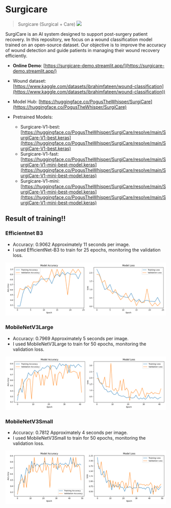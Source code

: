 # Surgicare

> Surgicare (Surgical + Care) 
![](https://imgur.com/a/surgicare-logo-uteaCTW)

SurgiCare is an AI system designed to support post-surgery patient recovery. In this repository, we focus on a wound classification model trained on an open-source dataset. Our objective is to improve the accuracy of wound detection and guide patients in managing their wound recovery efficiently.

- **Online Demo**: [https://surgicare-demo.streamlit.app/](https://surgicare-demo.streamlit.app/)
- Wound dataset: [https://www.kaggle.com/datasets/ibrahimfateen/wound-classification](https://www.kaggle.com/datasets/ibrahimfateen/wound-classification))

- Model Hub: [https://huggingface.co/PogusTheWhisper/SurgiCare](https://huggingface.co/PogusTheWhisper/SurgiCare)
- Pretrained Models:
    * Surgicare-V1-best: [https://huggingface.co/PogusTheWhisper/SurgiCare/resolve/main/SurgiCare-V1-best.keras](https://huggingface.co/PogusTheWhisper/SurgiCare/resolve/main/SurgiCare-V1-best.keras)
    * Surgicare-V1-fast: [https://huggingface.co/PogusTheWhisper/SurgiCare/resolve/main/SurgiCare-V1-mini-best-model.keras](https://huggingface.co/PogusTheWhisper/SurgiCare/resolve/main/SurgiCare-V1-mini-best-model.keras)
    * Surgicare-V1-mini: [https://huggingface.co/PogusTheWhisper/SurgiCare/resolve/main/SurgiCare-V1-mini-best-model.keras](https://huggingface.co/PogusTheWhisper/SurgiCare/resolve/main/SurgiCare-V1-mini-best-model.keras)

## Result of training!!
### Efficientnet B3
* Accuracy: 0.9062 Approximately 11 seconds per image.
* I used EfficientNet-B3 to train for 25 epochs, monitoring the validation loss.

![alt text](wound_classify_train/SurgiCare-V1-best.png?raw=true)

### MobileNetV3Large
* Accuracy: 0.7969 Approximately 5 seconds per image.
* I used MobileNetV3Large to train for 50 epochs, monitoring the validation loss.
  
![alt text](wound_classify_train/SurgiCare-V1-fast.png?raw=true)

### MobileNetV3Small
* Accuracy: 0.7812 Approximately 4 seconds per image.
* I used MobileNetV3Small to train for 50 epochs, monitoring the validation loss.
  
![alt text](wound_classify_train/SurgiCare-V1-mini.png?raw=true)
